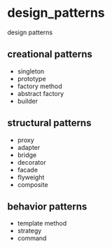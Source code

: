 # design_patterns
design patterns

## creational patterns
- singleton
- prototype
- factory method
- abstract factory
- builder

## structural patterns
- proxy
- adapter
- bridge
- decorator
- facade
- flyweight
- composite

## behavior patterns 
- template method
- strategy
- command
